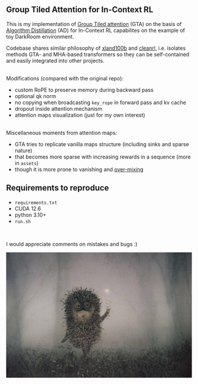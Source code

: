 ## Group Tiled Attention for In-Context RL

This is my implementation of [Group Tiled attention](https://github.com/Dao-AILab/grouped-latent-attention) (GTA) on the basis of [Algorithm Distillation](https://arxiv.org/abs/2210.14215) (AD) for In-Context RL capabilites on the example of toy DarkRoom environment.
<br>

Codebase shares similar philosophy of [xland100b](https://github.com/dunnolab/xland-minigrid-datasets) and [cleanrl](https://github.com/vwxyzjn/cleanrl), i.e. isolates methods GTA- and MHA-based transformers so they can be self-contained and easily integrated into other projects.

<br>
Modifications (compared with the original repo):

- custom RoPE to preserve memory during backward pass
- optional qk norm
- no copying when broadcasting `key_rope` in forward pass and kv cache
- dropout inside attention mechanism
- attention maps visualization (just for my own interest)

<br>
Miscellaneous moments from attention maps:

- GTA tries to replicate vanilla maps structure (including sinks and sparse nature)
- that becomes more sparse with increasing rewards in a sequence (more in `assets`)
- though it is more prone to vanishing and [over-mixing](https://arxiv.org/abs/2504.02732)



## Requirements to reproduce
- `requirements.txt`
- CUDA 12.6
- python 3.10+
- `run.sh`
<br>

I would appreciate comments on mistakes and bugs :)
<br>

<img src="assets/fog.jpg"/>
